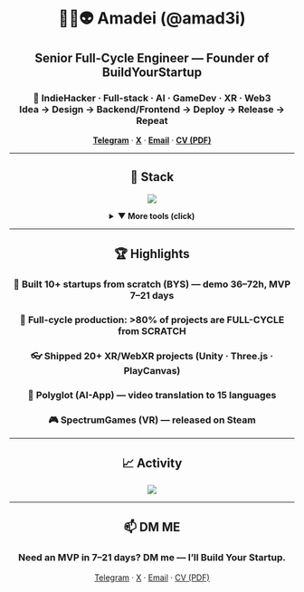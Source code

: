 <h1 align="center">🖖🏻👽 Amadei (@amad3i)</h1>
<h2 align="center">Senior Full-Cycle Engineer — Founder of BuildYourStartup</h2>

<h3 align="center">
  🚀 IndieHacker · <b>Full-stack</b> · <b>AI</b> · <b>GameDev</b> · <b>XR</b> · <b>Web3</b><br/>
  Idea → Design → Backend/Frontend → Deploy → Release → Repeat
</h3>

<p align="center">
  <b><a href="https://t.me/Amad3i">Telegram</a></b> ·
  <b><a href="https://twitter.com/amad3i">X</a></b> ·
  <b><a href="mailto:IBuildYourStartup@gmail.com">Email</a></b> ·
  <b><a href="./Amad3i%20CV.pdf">CV (PDF)</a></b>
</p>

<hr/>

<h2 align="center">🧠 Stack</h2>

<p align="center">
  <img src="https://skillicons.dev/icons?i=go,nodejs,py,express,nestjs,fastapi,django,prisma,graphql,solidity,unity,cs,threejs,blender,ts,js,react,nextjs,vue,nuxtjs,tailwind,postgres,redis,kafka,rabbitmq,docker,kubernetes,nginx,git,github,githubactions,linux,aws,vercel,cloudflare,grafana,prometheus,sentry,postman,cypress,jest,vitest,electron,vite,webpack,figma,ai,ps&perline=12&theme=dark" />
</p>

<details align="center">
<summary><b>▼ More tools (click)</b></summary>
<div align="center">

<h3>🔧 Backend</h3>
Go, Node.js (Express/NestJS/Fastify), Python (FastAPI/Django)<br/>
gRPC/REST, WebSockets, OAuth2/OIDC, JWT<br/>
Rate-limiting, caching, CQRS, idempotency/outbox<br/><br/>

<h3>🎨 Frontend</h3>
React/Next.js (SSR/ISR), Vue/Nuxt, TypeScript<br/>
Zustand, React Query, RHF/Zod<br/>
Tailwind, Vite/Webpack, PWA<br/>
Playwright, Cypress, Jest, Storybook<br/><br/>

<h3>👓 XR / GameDev</h3>
Unity (URP), Photon PUN<br/>
WebXR (8th Wall/Zappar/AR.js)<br/>
Three.js/PlayCanvas<br/>
GLTF/KTX2/Basis, meshopt, baked GI<br/>
Shaders (HLSL/Shader Graph)<br/><br/>

<h3>🔗 Web3</h3>
Solidity (Hardhat/Foundry), ERC-20/721/1155/4337, EIP-712<br/>
Ethers.js/viem, The Graph, Chainlink<br/>
WalletConnect/MetaMask, L2 (OP/Arb/zkSync)<br/>
Alchemy/Infura<br/><br/>

<h3>🗄 Datastores & MQ</h3>
PostgreSQL, Redis, Kafka, RabbitMQ<br/>
Transactions, migrations, indexing<br/>
Performance tuning, DLQ<br/><br/>

<h3>⚙️ DevOps / GitOps / Infra / Observability</h3>
Docker/Compose, Kubernetes/k3s, Helm, ArgoCD<br/>
NGINX, TLS, HTTP/2/3 (QUIC), Blue-Green/Canary<br/>
OpenTelemetry, Prometheus/VictoriaMetrics, Grafana/Loki/Tempo, Sentry<br/>
GitHub Actions, Linux, AWS, Vercel, Cloudflare

</div>
</details>

<hr/>

<h2 align="center">🏆 Highlights</h2>

<h3 align="center">🚀 Built <b>10+ startups</b> from scratch (BYS) — demo <b>36–72h</b>, MVP <b>7–21 days</b></h3>
<h3 align="center">🧱 <b>Full-cycle production:</b> >80% of projects are FULL-CYCLE from SCRATCH</h3>
<h3 align="center">👓 Shipped <b>20+ XR/WebXR</b> projects (Unity · Three.js · PlayCanvas)</h3>
<h3 align="center">🧠 <b>Polyglot (AI-App)</b> — video translation to <b>15 languages</b></h3>
<h3 align="center">🎮 <b>SpectrumGames (VR)</b> — released on <b>Steam</b></h3>

<hr/>

<h2 align="center">📈 Activity</h2>

<p align="center">
  <img src="https://github-readme-activity-graph.vercel.app/graph?username=amad3i&theme=react-dark&hide_border=true&area=true&custom_title=Amadei's%20Contribution%20Graph" />
</p>

<hr/>

<h2 align="center">📫 DM ME</h2>

<h3 align="center">
  Need an MVP in <b>7–21 days</b>? DM me — <b>I’ll Build Your Startup</b>.
</h3>

<p align="center">
  <a href="https://t.me/Amad3i">Telegram</a> · <a href="https://twitter.com/amad3i">X</a> · <a href="mailto:IBuildYourStartup@gmail.com">Email</a> · <a href="./Amad3i%20CV.pdf">CV (PDF)</a>
</p>
